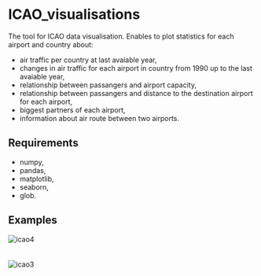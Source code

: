 # ICAO_visualisations

The tool for ICAO data visualisation. Enables to plot statistics for each airport and country about:
- air traffic per country at last avaiable year,
- changes in air traffic for each airport in country from 1990 up to the last avaiable year,
- relationship between passangers and airport capacity,
- relationship between passangers and distance to the destination airport for each airport,
- biggest partners of each airport,
- information about air route between two airports.

## Requirements
- numpy,
- pandas,
- matplotlib,
- seaborn,
- glob.

## Examples
![icao4](https://user-images.githubusercontent.com/42305444/55941225-19aee500-5c42-11e9-833d-5491dbae2ce5.PNG?style=centerme)
<br>
<br>
<br>
![icao3](https://user-images.githubusercontent.com/42305444/55941281-34815980-5c42-11e9-8ebc-fe076ac3fde9.PNG?style=centerme)

